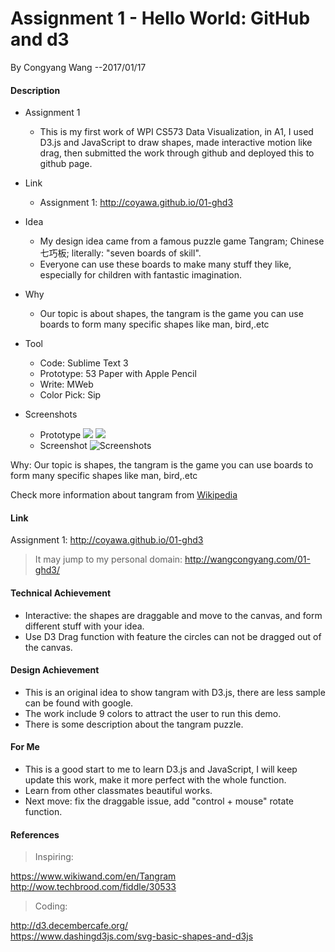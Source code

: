 # Assignment 1 - Hello World: GitHub and d3
By Congyang Wang  --2017/01/17

#### Description
- Assignment 1
	- This is my first work of WPI CS573 Data Visualization, in A1, I used D3.js and JavaScript to draw shapes, made interactive motion like drag, then submitted the work through github and deployed this to github page.
- Link
	- Assignment 1: http://coyawa.github.io/01-ghd3
- Idea
	- My design idea came from a famous puzzle game <span id="inline-blue">Tangram</span>;  Chinese <span id="inline-green">七巧板</span>; literally: "seven boards of skill". 
	- Everyone can use these boards to make many stuff they like, especially for children with fantastic imagination.
- Why
	- Our topic is about shapes, the tangram is the game you can use boards to form many specific shapes like man, bird,.etc
- Tool
	- Code: Sublime Text 3
	- Prototype: 53 Paper with Apple Pencil
	- Write: MWeb
	- Color Pick: Sip

- Screenshots
	- Prototype
	![][image-1]
	![][image-2]
	- Screenshot
	![Screenshots][image-3]

Why: Our topic is shapes, the tangram is the game you can use boards to form many specific shapes like man, bird,.etc

Check more information about tangram from [Wikipedia][1]
#### Link
Assignment 1: http://coyawa.github.io/01-ghd3
> It may jump to my personal domain: http://wangcongyang.com/01-ghd3/


#### Technical Achievement
- Interactive: the shapes are draggable and move to the canvas, and form different stuff with your idea.
- Use D3 Drag function with feature the circles can not be dragged out of the canvas.
	 
#### Design Achievement
- This is an original idea to show tangram with D3.js, there are less sample can be found with google.
- The work include 9 colors to attract the user to run this demo.
- There is some description about the tangram puzzle.

#### For Me
- This is a good start to me to learn D3.js and JavaScript, I will keep update this work, make it more perfect with the whole function.
- Learn from other classmates beautiful works.
- Next move: fix the draggable issue, add "control + mouse" rotate function.

#### References
> Inspiring:  

https://www.wikiwand.com/en/Tangram  
http://wow.techbrood.com/fiddle/30533    
> Coding:

http://d3.decembercafe.org/  
https://www.dashingd3js.com/svg-basic-shapes-and-d3js




[1]:	https://en.wikipedia.org/wiki/Tangram?oldformat=true

[image-1]:	https://ww4.sinaimg.cn/large/006tNbRwgy1fbuih74frrj31kw16odmf.jpg
[image-2]:	https://ww3.sinaimg.cn/large/006tNbRwgw1fbukvzk6x9j31kw16on3f.jpg
[image-3]:	https://ww2.sinaimg.cn/large/006tNbRwgw1fbuih1jpfij31ki18sgtp.jpg


